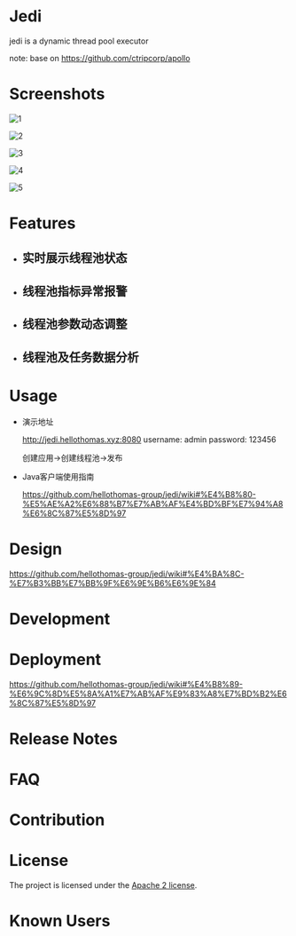 # Jedi
jedi is a dynamic thread pool executor

note: base on https://github.com/ctripcorp/apollo

# Screenshots
![1](https://images.gitee.com/uploads/images/2021/0812/074225_ce130fc7_5057838.png)

![2](https://images.gitee.com/uploads/images/2021/0812/074724_5dc93566_5057838.png)

![3](https://images.gitee.com/uploads/images/2021/0812/074907_1fd56f3f_5057838.jpeg)

![4](https://images.gitee.com/uploads/images/2021/0812/075014_dc990510_5057838.jpeg)

![5](https://images.gitee.com/uploads/images/2021/0812/075117_1327fb49_5057838.jpeg)

# Features

- ## 实时展示线程池状态

- ## 线程池指标异常报警

- ## 线程池参数动态调整

- ## 线程池及任务数据分析

# Usage

- 演示地址

  http://jedi.hellothomas.xyz:8080
  username: admin
  password: 123456

  创建应用→创建线程池→发布

- Java客户端使用指南

  https://github.com/hellothomas-group/jedi/wiki#%E4%B8%80-%E5%AE%A2%E6%88%B7%E7%AB%AF%E4%BD%BF%E7%94%A8%E6%8C%87%E5%8D%97

# Design

https://github.com/hellothomas-group/jedi/wiki#%E4%BA%8C-%E7%B3%BB%E7%BB%9F%E6%9E%B6%E6%9E%84

# Development

# Deployment

https://github.com/hellothomas-group/jedi/wiki#%E4%B8%89-%E6%9C%8D%E5%8A%A1%E7%AB%AF%E9%83%A8%E7%BD%B2%E6%8C%87%E5%8D%97

# Release Notes

# FAQ

# Contribution

# License

The project is licensed under the [Apache 2 license](https://github.com/hellothomas-group/jedi/blob/main/LICENSE).

# Known Users